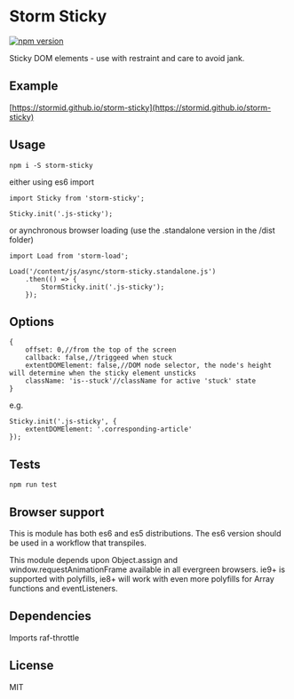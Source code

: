 # Storm Sticky

[![npm version](https://badge.fury.io/js/storm-sticky.svg)](https://badge.fury.io/js/storm-sticky)

Sticky DOM elements - use with restraint and care to avoid jank.

## Example
[https://stormid.github.io/storm-sticky](https://stormid.github.io/storm-sticky)

## Usage
```
npm i -S storm-sticky
```
either using es6 import
```
import Sticky from 'storm-sticky';

Sticky.init('.js-sticky');
```
or aynchronous browser loading (use the .standalone version in the /dist folder)
```
import Load from 'storm-load';

Load('/content/js/async/storm-sticky.standalone.js')
    .then(() => {
        StormSticky.init('.js-sticky');
    });
```

## Options
```
{
    offset: 0,//from the top of the screen
    callback: false,//triggeed when stuck
    extentDOMElement: false,//DOM node selector, the node's height will determine when the sticky element unsticks
    className: 'is--stuck'//className for active 'stuck' state
}
```
e.g.
```
Sticky.init('.js-sticky', {
    extentDOMElement: '.corresponding-article'
});
```

## Tests
```
npm run test
```

## Browser support
This is module has both es6 and es5 distributions. The es6 version should be used in a workflow that transpiles.

This module depends upon Object.assign and window.requestAnimationFrame available in all evergreen browsers. ie9+ is supported with polyfills, ie8+ will work with even more polyfills for Array functions and eventListeners.

## Dependencies
Imports raf-throttle


## License
MIT
